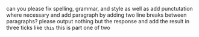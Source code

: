 can you please fix spelling, grammar, and style as well as add punctutation where necessary and add paragraph by adding two line breaks between paragraphs? please output nothing but the response and add the result in three ticks like ```this``` 
this is part one of two 


